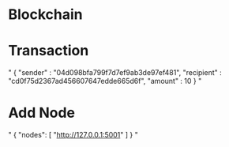 # Blockchain

# Transaction

"
{
"sender" : "04d098bfa799f7d7ef9ab3de97ef481",
"recipient" : "cd0f75d2367ad456607647edde665d6f",
"amount" : 10
}
"

# Add Node

"
{
"nodes": [
"http://127.0.0.1:5001"
]
}
"
